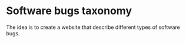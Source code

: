 # Software bugs taxonomy

The idea is to create a website that describe different types of software bugs.
